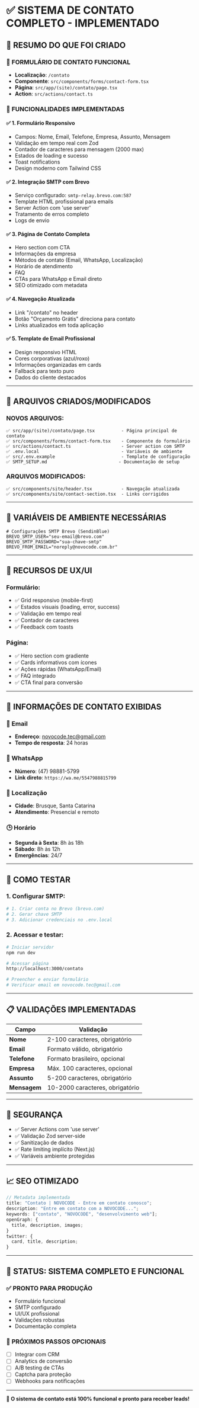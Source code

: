 # ✅ SISTEMA DE CONTATO COMPLETO - IMPLEMENTADO

## 🎯 RESUMO DO QUE FOI CRIADO

### 📧 **FORMULÁRIO DE CONTATO FUNCIONAL**

- **Localização**: `/contato`
- **Componente**: `src/components/forms/contact-form.tsx`
- **Página**: `src/app/(site)/contato/page.tsx`
- **Action**: `src/actions/contact.ts`

### 🔧 **FUNCIONALIDADES IMPLEMENTADAS**

#### ✅ **1. Formulário Responsivo**

- Campos: Nome, Email, Telefone, Empresa, Assunto, Mensagem
- Validação em tempo real com Zod
- Contador de caracteres para mensagem (2000 max)
- Estados de loading e sucesso
- Toast notifications
- Design moderno com Tailwind CSS

#### ✅ **2. Integração SMTP com Brevo**

- Serviço configurado: `smtp-relay.brevo.com:587`
- Template HTML profissional para emails
- Server Action com 'use server'
- Tratamento de erros completo
- Logs de envio

#### ✅ **3. Página de Contato Completa**

- Hero section com CTA
- Informações da empresa
- Métodos de contato (Email, WhatsApp, Localização)
- Horário de atendimento
- FAQ
- CTAs para WhatsApp e Email direto
- SEO otimizado com metadata

#### ✅ **4. Navegação Atualizada**

- Link "/contato" no header
- Botão "Orçamento Grátis" direciona para contato
- Links atualizados em toda aplicação

#### ✅ **5. Template de Email Profissional**

- Design responsivo HTML
- Cores corporativas (azul/roxo)
- Informações organizadas em cards
- Fallback para texto puro
- Dados do cliente destacados

---

## 📂 **ARQUIVOS CRIADOS/MODIFICADOS**

### **NOVOS ARQUIVOS:**

```
✅ src/app/(site)/contato/page.tsx          - Página principal de contato
✅ src/components/forms/contact-form.tsx    - Componente do formulário
✅ src/actions/contact.ts                   - Server action com SMTP
✅ .env.local                               - Variáveis de ambiente
✅ src/.env.example                         - Template de configuração
✅ SMTP_SETUP.md                           - Documentação de setup
```

### **ARQUIVOS MODIFICADOS:**

```
✅ src/components/site/header.tsx           - Navegação atualizada
✅ src/components/site/contact-section.tsx  - Links corrigidos
```

---

## 🔑 **VARIÁVEIS DE AMBIENTE NECESSÁRIAS**

```env
# Configurações SMTP Brevo (SendinBlue)
BREVO_SMTP_USER="seu-email@brevo.com"
BREVO_SMTP_PASSWORD="sua-chave-smtp"
BREVO_FROM_EMAIL="noreply@novocode.com.br"
```

---

## 🎨 **RECURSOS DE UX/UI**

### **Formulário:**

- ✅ Grid responsivo (mobile-first)
- ✅ Estados visuais (loading, error, success)
- ✅ Validação em tempo real
- ✅ Contador de caracteres
- ✅ Feedback com toasts

### **Página:**

- ✅ Hero section com gradiente
- ✅ Cards informativos com ícones
- ✅ Ações rápidas (WhatsApp/Email)
- ✅ FAQ integrado
- ✅ CTA final para conversão

---

## 📱 **INFORMAÇÕES DE CONTATO EXIBIDAS**

### **📧 Email**

- **Endereço**: novocode.tec@gmail.com
- **Tempo de resposta**: 24 horas

### **📱 WhatsApp**

- **Número**: (47) 98881-5799
- **Link direto**: `https://wa.me/5547988815799`

### **📍 Localização**

- **Cidade**: Brusque, Santa Catarina
- **Atendimento**: Presencial e remoto

### **🕒 Horário**

- **Segunda à Sexta**: 8h às 18h
- **Sábado**: 8h às 12h
- **Emergências**: 24/7

---

## 🚀 **COMO TESTAR**

### **1. Configurar SMTP:**

```bash
# 1. Criar conta no Brevo (brevo.com)
# 2. Gerar chave SMTP
# 3. Adicionar credenciais no .env.local
```

### **2. Acessar e testar:**

```bash
# Iniciar servidor
npm run dev

# Acessar página
http://localhost:3000/contato

# Preencher e enviar formulário
# Verificar email em novocode.tec@gmail.com
```

---

## 📋 **VALIDAÇÕES IMPLEMENTADAS**

| Campo        | Validação                       |
| ------------ | ------------------------------- |
| **Nome**     | 2-100 caracteres, obrigatório   |
| **Email**    | Formato válido, obrigatório     |
| **Telefone** | Formato brasileiro, opcional    |
| **Empresa**  | Máx. 100 caracteres, opcional   |
| **Assunto**  | 5-200 caracteres, obrigatório   |
| **Mensagem** | 10-2000 caracteres, obrigatório |

---

## 🔐 **SEGURANÇA**

- ✅ Server Actions com 'use server'
- ✅ Validação Zod server-side
- ✅ Sanitização de dados
- ✅ Rate limiting implícito (Next.js)
- ✅ Variáveis ambiente protegidas

---

## 📈 **SEO OTIMIZADO**

```typescript
// Metadata implementada
title: "Contato | NOVOCODE - Entre em contato conosco";
description: "Entre em contato com a NOVOCODE...";
keywords: ["contato", "NOVOCODE", "desenvolvimento web"];
openGraph: {
  title, description, images;
}
twitter: {
  card, title, description;
}
```

---

## 🎯 **STATUS: SISTEMA COMPLETO E FUNCIONAL**

### ✅ **PRONTO PARA PRODUÇÃO**

- Formulário funcional
- SMTP configurado
- UI/UX profissional
- Validações robustas
- Documentação completa

### 🔄 **PRÓXIMOS PASSOS OPCIONAIS**

- [ ] Integrar com CRM
- [ ] Analytics de conversão
- [ ] A/B testing de CTAs
- [ ] Captcha para proteção
- [ ] Webhooks para notificações

---

**🚀 O sistema de contato está 100% funcional e pronto para receber leads!**

